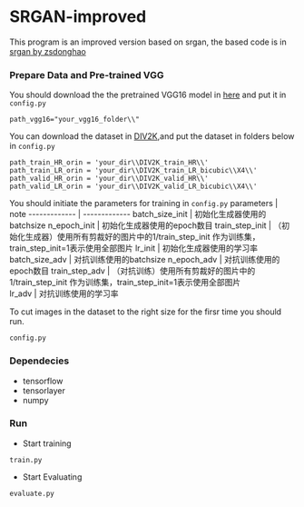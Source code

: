 # SRGAN-improved

This program is an improved version based on srgan, the based code is in [srgan by zsdonghao](https://github.com/tensorlayer/srgan)

### Prepare Data and Pre-trained VGG
You should download the the pretrained VGG16 model in [here](https://www.cs.toronto.edu/~frossard/vgg16/vgg16_weights.npz) and put it in `config.py`<br>
```
path_vgg16="your_vgg16_folder\\"
``` 
You can download the dataset in [DIV2K](http://www.vision.ee.ethz.ch/ntire17/),and put the dataset in folders below in `config.py`<br> 
```
path_train_HR_orin = 'your_dir\\DIV2K_train_HR\\'
path_train_LR_orin = 'your_dir\\DIV2K_train_LR_bicubic\\X4\\'
path_valid_HR_orin = 'your_dir\\DIV2K_valid_HR\\'
path_valid_LR_orin = 'your_dir\\DIV2K_valid_LR_bicubic\\X4\\'
```
You should initiate the parameters for training in `config.py`
parameters  | note 
  ------------- | ------------- 
 batch_size_init  | 初始化生成器使用的batchsize 
 n_epoch_init  | 初始化生成器使用的epoch数目 
 train_step_init  | （初始化生成器）使用所有剪裁好的图片中的1/train_step_init 作为训练集，train_step_init=1表示使用全部图片 
 lr_init  | 初始化生成器使用的学习率 
 batch_size_adv  | 对抗训练使用的batchsize 
 n_epoch_adv  | 对抗训练使用的epoch数目 
 train_step_adv  | （对抗训练）使用所有剪裁好的图片中的1/train_step_init 作为训练集，train_step_init=1表示使用全部图片  
 lr_adv  | 对抗训练使用的学习率 

To cut images in the dataset to the right size for the firsr time you should run.<br> 
```
config.py
```

### Dependecies
* tensorflow 
* tensorlayer
* numpy

### Run
* Start training
```
train.py
```
* Start Evaluating
```
evaluate.py
```


